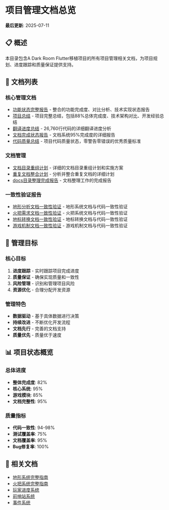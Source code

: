 # 项目管理文档总览

**最后更新**: 2025-07-11

## 📋 概述

本目录包含A Dark Room Flutter移植项目的所有项目管理相关文档，为项目规划、进度跟踪和质量保证提供支持。

## 📁 文档列表

### 核心管理文档
- [功能状态完整报告](feature_status.md) - 整合的功能完成度、对比分析、技术实现状态报告
- [项目总结](project_summary.md) - 项目完整总结，包括88%总体完成度、技术架构对比、开发经验总结
- [翻译进度总结](translation_progress_summary.md) - 26,760行代码的详细翻译进度分析
- [文档完成状态报告](documentation_completion_status.md) - 文档系统95%完成度的详细报告
- [代码质量总结](code_quality_summary.md) - 项目代码质量状态，零警告零错误的优秀质量标准

### 文档管理
- [文档目录重组计划](docs_structure_reorganization_plan.md) - 详细的文档目录重组计划和实施方案
- [重复文档整合计划](duplicate_documents_consolidation_plan.md) - 分析并整合重复文档的详细计划
- [docs目录整理完成报告](docs_organization_completion_report.md) - 文档整理工作的完成报告

### 一致性验证报告
- [地形分析文档一致性验证](terrain_analysis_consistency_verification_report.md) - 地形系统文档与代码一致性验证
- [火把需求文档一致性验证](torch_requirements_consistency_verification_report.md) - 火把系统文档与代码一致性验证
- [地标转换文档一致性验证](landmark_conversion_consistency_verification_report.md) - 地标转换文档与代码一致性验证
- [游戏机制文档一致性验证](game_mechanics_consistency_verification_report.md) - 游戏机制文档与代码一致性验证

## 🎯 管理目标

### 核心目标
1. **进度跟踪** - 实时跟踪项目完成进度
2. **质量保证** - 确保实现质量和一致性
3. **风险管理** - 识别和管理项目风险
4. **资源优化** - 合理分配开发资源

### 管理特色
- **数据驱动** - 基于具体数据进行决策
- **持续改进** - 不断优化开发流程
- **文档先行** - 完善的文档支持
- **质量优先** - 质量优于速度

## 📊 项目状态概览

### 总体进度
- **整体完成度**: 82%
- **核心系统**: 95%
- **游戏模块**: 85%
- **文档完整性**: 95%

### 质量指标
- **代码一致性**: 94-98%
- **测试覆盖率**: 75%
- **文档覆盖率**: 95%
- **Bug修复率**: 100%

## 🔗 相关文档

- [地形系统完整指南](../01_game_mechanics/terrain_system.md)
- [火把系统完整指南](../01_game_mechanics/torch_system.md)
- [玩家进度系统](../01_game_mechanics/player_progression.md)
- [前哨站系统](../01_game_mechanics/outpost_system.md)
- [事件系统](../01_game_mechanics/events_system.md)
